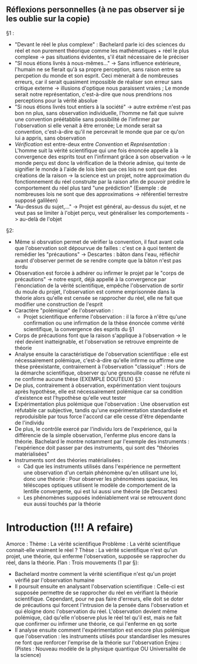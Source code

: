 ## Réflexions personnelles (à ne pas observer si je les oublie sur la copie)

§1 :
- "Devant le réel le plus complexe" : Bachelard parle ici des sciences du réel et non purement théorique comme les mathématiques + réel le plus complexe -> pas situations évidentes, s'il était nécessaire de le préciser
- "SI nous étions livrés à nous-mêmes..." -> Sans influence extérieure, l'humain ne se fierait qu'à sa propre perception, sans raison entre sa percpetion du monde et son esprit. Ceci mènerait à de nombreuses erreurs, car il serait quasiment impossible de réaliser son erreur sans critique externe -> illusions d'optique nous paraissent vraies ; Le monde serait notre représentation, c'est-à-dire que nous prendrions nos perceptions pour la vérité absolue
- "Si nous étions livrés tout entiers à la société" -> autre extrême n'est pas bon nn plus, sans observation individuelle, l'homme ne fait que suivre une convention préétabblie sans possibilité de l'infirmer par l'observation si elle venait à être erronée; Le monde serait sa convention, c'est-à-dire qu'il ne percevrait le monde que par ce qu'on lui a appris, sans observation
- *Vérification* est entre-deux entre *Convention* et *Représentation* : L'homme suit la vérité scientifique qui une fois énoncée appelle à la convergence des esprits tout en l'infirmant grâce à son observation -> le monde perçu est donc la vérification de la théorie admise, qui tente de signifier le monde à l'aide de lois bien que ces lois ne sont que des créations de la raison -> la science est un projet, notre approximation du fonctionnement du réel construite par la raison afin de pouvoir prédire le comportement du réel plus tard "une prédiction" (Exemple : de nombreuses lois ne sont que des approximations -> référentiel terrestre supposé galiléen)
- "Au-dessus du sujet,..." -> Projet est général, au-dessus du sujet, et ne veut pas se limiter à l'objet perçu, veut généraliser les comportements -> au-delà de l'objet

§2:
 - Même si obsrvation permet de vérifier la convention, il faut avant cela que l'observation soit dépourvue de failles : c'est ce à quoi tentent de remédier les "précautions" -> Descartes : bâton dans l'eau, réfléchir avant d'observer permet de se rendre compte que la bâton n'est  pas tordu
- Observation est forcée à adhérer ou infirmer le projet par le "corps de précautions" -> notre esprit, déjà appellé à la convergence par l'énonciation de la vérité scientifique, empêche l'observation de sortir du moule du projet, l'observation est comme emprisonnée dans la théorie alors qu'elle est censée se rapprocher du réel, elle ne fait que modifier une construction de l'esprit
- Caractère "polémique" de l'observation :
	- Projet scientifique enferme l'observation : il la force à n'être qu'une confirmation ou une infirmation de la thèse énoncée comme vérité scientifique, la convergence des esprits du §1
- Corps de  précautions font que la raison s'applique à l'observation -> le réel devient inatteignable, et l'observation se retrouve empreinte de théorie
- Analyse ensuite la caractéristique de l'observation scientifique : elle est nécessairement polémique,  c'est-à-dire qu'elle infirme ou affirme une thèse préexistante, contrairement à l'observation "classique" : Hors de la démarche scientifique, observer qu'une grenouille coasse ne réfute ni ne confirme aucune thèse (EXEMPLE DOUTEUX)
§3 :
 - De plus, contrairement à observation, expérimentation vient toujours après hypothèse, elle est nécessairement polémique car sa condition d'existence est l'hypothèse qu'elle veut tester
- Expérimentation plus polémique que l'observation : Une observation est réfutable car subjective, tandis qu'une expérimentation standardisée et reproduisible par tous force l'accord car elle cesse d'être dépendante de l'individu
- De plus, le contrôle exercé par l'individu lors de l'expérience, qui la différencie de la simple observation, l'enferme plus encore dans la théorie. Bachelard le montre notamment par l'exemple des instruments : l'expérience doit passer par des instruments, qui sont des "théories matérialisées"
- Instruments sont des théories matérialisées :
	- Càd que les instruments utilisés dans l'expérience ne permettent une observation d'un certain phénomène qu'en utilisant une loi, donc une théorie : Pour observer les phénomènes spaciaux, les téléscopes optiques utilisent le modèle de comportement de la lentille convergente, qui est lui aussi une théorie (de Descartes)
	- Les phénomènes supposés indéniablement vrai se retrouvent donc eux aussi touchés par la théorie 


# Introduction (!!! A refaire)

Amorce : 
Thème  : La vérité scientifique
Problème : La vérité scientifique connait-elle vraiment le réel ?
Thèse : La vérité scientifique n'est qu'un projet, une théorie, qui enferme l'observation, supposée se rapprocher du réel, dans la théorie.
Plan : 
Trois mouvements (1 par §):
- Bachelard montre comment la vérité scientifique n'est qu'un projet vérifié par l'observation humaine
- Il poursuit ensuite en analysant l'observation scientifique : Celle-ci est supposée permettre de se rapprocher du réel en vérifiant la théorie scientifique. Cependant, pour ne pas faire d'erreurs, elle doit se doter de précautions qui forcent l'intrusion de la pensée dans l'observation et qui éloigne donc l'observation du réel. L'observation devient même polémique, càd qu'elle n'observe plus le réel tel qu'il est, mais ne fait que confirmer ou infirmer une théorie, ce qui l'enferme en qq sorte
- Il analyse ensuite comment l'expérimentation est encore plus polémique que l'observation : les instruments utiisés pour standardiser les mesures ne font que renforcer l'emprise de la théorie sur l'observation
Enjeu : (Pistes : Nouveau modèle de la physique quantique OU Universalité de la science)

